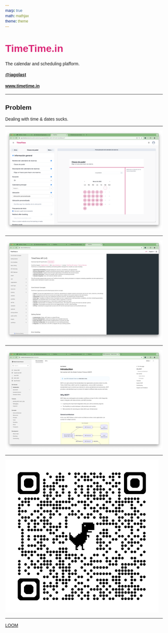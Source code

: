 ```yaml
---
marp: true
math: mathjax
theme: theme
---
```


<style>
table {
  width: 100%;
  margin-top: 1rem;
  font-size: 29px;
}
table td {
  font-family: monospace;
}

@import url("https://fonts.googleapis.com/css2?family=Rubik:wght@300;400;500;600;700;800;900&display=swap");

* {
  font-family: "Rubik", sans-serif;
}

h1 {
  font-size: 2rem;
  font-weight: 800;
  color: #db2777;
}

#logo {
  font-weight: 800;
  color: #db2777;
}

p,
ul,
li,
ol,
pre,
code {
  font-weight: 400;
}
</style>

# TimeTime.in

The calendar and scheduling plafform.

#### [@iagolast](twitter.com/iagolast)

#### www.timetime.in
---
## Problem

Dealing with time & dates sucks.

---

![bg contain](img/1.png)

---

![bg contain](img/2.png)

---

![bg contain](img/3.png)

---

![bg contain](img/4.png)

---

[LOOM](https://www.loom.com/share/f66de20594df432a9bd23b3cb5bb120b?sid=65cf25ab-f9bc-46c4-968b-1b3acddb6bc6)
